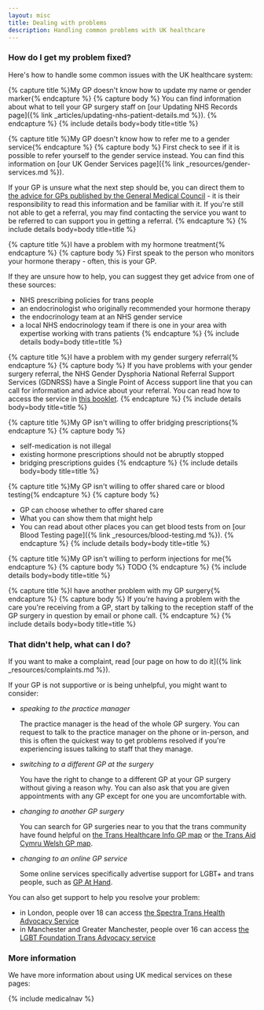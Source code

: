 ```yaml
---
layout: misc
title: Dealing with problems
description: Handling common problems with UK healthcare
---
```


### How do I get my problem fixed?

Here's how to handle some common issues with the UK healthcare system:

{% capture title %}My GP doesn't know how to update my name or gender marker{% endcapture %}
{% capture body %}
You can find information about what to tell your GP surgery staff on [our Updating NHS Records page]({% link _articles/updating-nhs-patient-details.md %}).
{% endcapture %}
{% include details body=body title=title %}    

{% capture title %}My GP doesn't know how to refer me to a gender service{% endcapture %}
{% capture body %}
First check to see if it is possible to refer yourself to the gender service instead. You can find this information on [our UK Gender Services page]({% link _resources/gender-services.md %}).

If your GP is unsure what the next step should be, you can direct them to [the advice for GPs published by the General Medical Council](https://www.gmc-uk.org/ethical-guidance/ethical-hub/trans-healthcare#mental-health-and-bridging-prescriptions) - it is their responsibility to read this information and be familiar with it. If you're still not able to get a referral, you may find contacting the service you want to be referred to can support you in getting a referral.
{% endcapture %}
{% include details body=body title=title %}    

{% capture title %}I have a problem with my hormone treatment{% endcapture %}
{% capture body %}
First speak to the person who monitors your hormone therapy - often, this is your GP. 

If they are unsure how to help, you can suggest they get advice from one of these sources:

- NHS prescribing policies for trans people
- an endocrinologist who originally recommended your hormone therapy
- the endocrinology team at an NHS gender service
- a local NHS endocrinology team if there is one in your area with expertise working with trans patients
{% endcapture %}
{% include details body=body title=title %}    

{% capture title %}I have a problem with my gender surgery referral{% endcapture %}
{% capture body %}
If you have problems with your gender surgery referral, the NHS Gender Dysphoria National Referral Support Services (GDNRSS) have a Single Point of Access support line that you can call for information and advice about your referral. You can read how to access the service in [this booklet](https://cavuhb.nhs.wales/files/specialised-medicine/welsh-gender-service/v2-gender-dysphoria-about-us-booklet-pdf/).
{% endcapture %}
{% include details body=body title=title %}    

{% capture title %}My GP isn't willing to offer bridging prescriptions{% endcapture %}
{% capture body %}
- self-medication is not illegal
- existing hormone prescriptions should not be abruptly stopped
- bridging prescriptions guides
{% endcapture %}
{% include details body=body title=title %}    

{% capture title %}My GP isn't willing to offer shared care or blood testing{% endcapture %}
{% capture body %}
- GP can choose whether to offer shared care
- What you can show them that might help
- You can read about other places you can get blood tests from on [our Blood Testing page]({% link _resources/blood-testing.md %}).
{% endcapture %}
{% include details body=body title=title %}    

{% capture title %}My GP isn't willing to perform injections for me{% endcapture %}
{% capture body %}
TODO
{% endcapture %}
{% include details body=body title=title %}    

{% capture title %}I have another problem with my GP surgery{% endcapture %}
{% capture body %}
If you're having a problem with the care you're receiving from a GP, start by talking to the reception staff of the GP surgery in question by email or phone call.
{% endcapture %}
{% include details body=body title=title %}    

### That didn't help, what can I do?

If you want to make a complaint, read [our page on how to do it]({% link _resources/complaints.md %}).

If your GP is not supportive or is being unhelpful, you might want to consider:

- *speaking to the practice manager*

    The practice manager is the head of the whole GP surgery. You can request to talk to the practice manager on the phone or in-person, and this is often the quickest way to get problems resolved if you're experiencing issues talking to staff that they manage.

- *switching to a different GP at the surgery*

    You have the right to change to a different GP at your GP surgery without giving a reason why. You can also ask that you are given appointments with any GP except for one you are uncomfortable with.

- *changing to another GP surgery*

    You can search for GP surgeries near to you that the trans community have found helpful on [the Trans Healthcare Info GP map](https://www.transhealthcareintel.com/trans-friendly-gps) or [the Trans Aid Cymru Welsh GP map](https://transaid.cymru/our-projects/#gpmap).

- *changing to an online GP service*

    Some online services specifically advertise support for LGBT+ and trans people, such as [GP At Hand](https://www.babylonhealth.com/en-gb/lgbtq).

You can also get support to help you resolve your problem:

- in London, people over 18 can access [the Spectra Trans Health Advocacy Service](https://spectra-london.org.uk/trans-services/trans-health-advocacy/)
- in Manchester and Greater Manchester, people over 16 can access [the LGBT Foundation Trans Advocacy service](http://lgbt.foundation/how-we-can-help-you/trans-advocacy)

### More information

We have more information about using UK medical services on these pages:

{% include medicalnav %}
